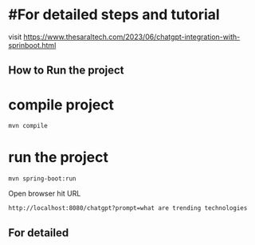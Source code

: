# #For detailed steps and tutorial 
visit https://www.thesaraltech.com/2023/06/chatgpt-integration-with-sprinboot.html

## How to Run the project

# compile project
```
mvn compile
```
# run the project
```
mvn spring-boot:run
```

Open browser
hit URL
```
http://localhost:8080/chatgpt?prompt=what are trending technologies
```

## For detailed